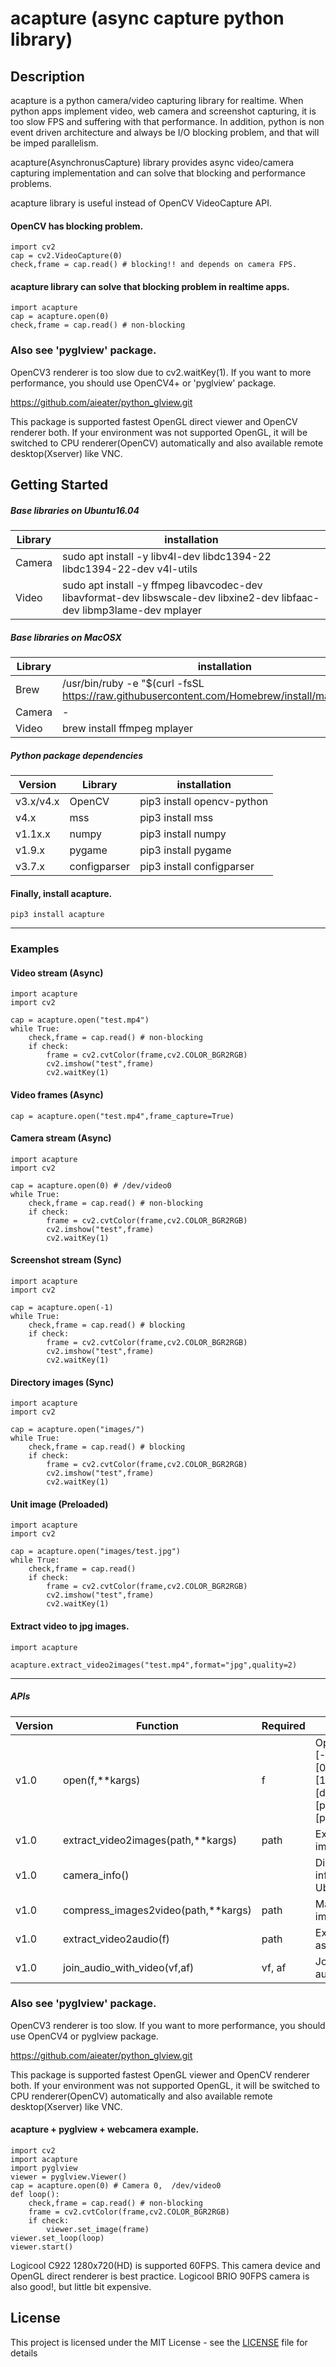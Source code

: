 # acapture (async capture python library)

## Description
acapture is a python camera/video capturing library for realtime.
When python apps implement video, web camera and screenshot capturing, it is too slow FPS and suffering with that performance.
In addition, python is non event driven architecture and always be I/O blocking  problem, and that will be imped parallelism.

acapture(AsynchronusCapture) library provides async video/camera capturing implementation and can solve that blocking and performance problems.


acapture library is useful instead of OpenCV VideoCapture API.

#### OpenCV has blocking problem.
```
import cv2
cap = cv2.VideoCapture(0)
check,frame = cap.read() # blocking!! and depends on camera FPS.
```

#### acapture library can solve that blocking problem in realtime apps.
```
import acapture
cap = acapture.open(0)
check,frame = cap.read() # non-blocking
```



### Also see 'pyglview' package.

OpenCV3 renderer is too slow due to cv2.waitKey(1).
If you want to more performance, you should use OpenCV4+ or 'pyglview' package.

https://github.com/aieater/python_glview.git

This package is supported fastest OpenGL direct viewer and OpenCV renderer both.
If your environment was not supported OpenGL, it will be switched to CPU renderer(OpenCV) automatically and also available remote desktop(Xserver) like VNC.



## Getting Started

##### Base libraries on Ubuntu16.04
|  Library  | installation  |
| ---- | ---- |
| Camera  | sudo apt install -y libv4l-dev libdc1394-22 libdc1394-22-dev v4l-utils |
| Video  | sudo apt install -y ffmpeg libavcodec-dev libavformat-dev libswscale-dev libxine2-dev libfaac-dev libmp3lame-dev mplayer |

##### Base libraries on MacOSX
|  Library  | installation  |
| ---- | ---- |
| Brew | /usr/bin/ruby -e "$(curl -fsSL https://raw.githubusercontent.com/Homebrew/install/master/install)" |
| Camera  | - |
| Video  | brew install ffmpeg mplayer  |


##### Python package dependencies
|  Version  |  Library  | installation  |
| ---- | ---- | ---- |
|  v3.x/v4.x  |  OpenCV  | pip3 install opencv-python  |
|  v4.x  |  mss  | pip3 install mss  |
|  v1.1x.x  |  numpy  | pip3 install numpy  |
|  v1.9.x  |  pygame  | pip3 install pygame  |
|  v3.7.x  |  configparser  | pip3 install configparser  |


#### Finally, install acapture.

```
pip3 install acapture
```

-----

### Examples


#### Video stream (Async)
```
import acapture
import cv2

cap = acapture.open("test.mp4")
while True:
    check,frame = cap.read() # non-blocking
    if check:
        frame = cv2.cvtColor(frame,cv2.COLOR_BGR2RGB)
        cv2.imshow("test",frame)
        cv2.waitKey(1)
```

#### Video frames (Async)

```
cap = acapture.open("test.mp4",frame_capture=True)
```

#### Camera stream (Async)
```
import acapture
import cv2

cap = acapture.open(0) # /dev/video0
while True:
    check,frame = cap.read() # non-blocking
    if check:
        frame = cv2.cvtColor(frame,cv2.COLOR_BGR2RGB)
        cv2.imshow("test",frame)
        cv2.waitKey(1)
```

#### Screenshot stream (Sync)
```
import acapture
import cv2

cap = acapture.open(-1)
while True:
    check,frame = cap.read() # blocking
    if check:
        frame = cv2.cvtColor(frame,cv2.COLOR_BGR2RGB)
        cv2.imshow("test",frame)
        cv2.waitKey(1)
```

#### Directory images (Sync)
```
import acapture
import cv2

cap = acapture.open("images/")
while True:
    check,frame = cap.read() # blocking
    if check:
        frame = cv2.cvtColor(frame,cv2.COLOR_BGR2RGB)
        cv2.imshow("test",frame)
        cv2.waitKey(1)
```

#### Unit image (Preloaded)
```
import acapture
import cv2

cap = acapture.open("images/test.jpg")
while True:
    check,frame = cap.read()
    if check:
        frame = cv2.cvtColor(frame,cv2.COLOR_BGR2RGB)
        cv2.imshow("test",frame)
        cv2.waitKey(1)
```


#### Extract video to jpg images.
```
import acapture

acapture.extract_video2images("test.mp4",format="jpg",quality=2)
```


-----


##### APIs

|  Version  |  Function  | Required | Description  |
| ---- | ---- | ---- | ---- |
|  v1.0  |  open(f,**kargs)  | f |  Open stream. [-1=>screenshot], [0=>camera0], [1=>camera1], [dirpath=>images], [path=>image],[path=>video] |
|  v1.0  |  extract_video2images(path,**kargs)  | path | Extract video to images. |
|  v1.0  |  camera_info()  |  | Display camera information on Ubuntu. |
|  v1.0  |  compress_images2video(path,**kargs)  | path | Make video from images. |
|  v1.0  |  extract_video2audio(f)  | path |  Extract audio file as mp3. |
|  v1.0  |  join_audio_with_video(vf,af)  | vf, af | Join video file and audio file. |


### Also see 'pyglview' package.

OpenCV3 renderer is too slow.
If you want to more performance, you should use OpenCV4 or pyglview package.

https://github.com/aieater/python_glview.git

This package is supported fastest OpenGL viewer and OpenCV renderer both.
If your environment was not supported OpenGL, it will be switched to CPU renderer(OpenCV) automatically and also available remote desktop(Xserver) like VNC.

#### acapture + pyglview + webcamera example.
```
import cv2
import acapture
import pyglview
viewer = pyglview.Viewer()
cap = acapture.open(0) # Camera 0,  /dev/video0
def loop():
    check,frame = cap.read() # non-blocking
    frame = cv2.cvtColor(frame,cv2.COLOR_BGR2RGB)
    if check:
        viewer.set_image(frame)
viewer.set_loop(loop)
viewer.start()
```
Logicool C922 1280x720(HD) is supported 60FPS.
This camera device and OpenGL direct renderer is best practice.
Logicool BRIO 90FPS camera is also good!, but little bit expensive.



## License

This project is licensed under the MIT License - see the [LICENSE](LICENSE) file for details

